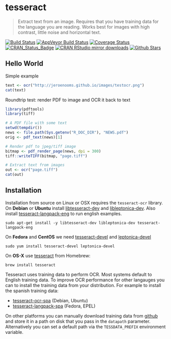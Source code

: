 # tesseract

> Extract text from an image. Requires that you have training data for the language you are reading. Works best for images with high contrast, little noise and horizontal text.

[![Build Status](https://travis-ci.org/ropensci/tesseract.svg?branch=master)](https://travis-ci.org/ropensci/tesseract)
[![AppVeyor Build Status](https://ci.appveyor.com/api/projects/status/github/ropensci/tesseract?branch=master&svg=true)](https://ci.appveyor.com/project/jeroenooms/tesseract)
[![Coverage Status](https://codecov.io/github/ropensci/tesseract/coverage.svg?branch=master)](https://codecov.io/github/ropensci/tesseract?branch=master)
[![CRAN_Status_Badge](http://www.r-pkg.org/badges/version/tesseract)](https://cran.r-project.org/package=tesseract)
[![CRAN RStudio mirror downloads](http://cranlogs.r-pkg.org/badges/tesseract)](https://cran.r-project.org/package=tesseract)
[![Github Stars](https://img.shields.io/github/stars/ropensci/tesseract.svg?style=social&label=Github)](https://github.com/ropensci/tesseract)

## Hello World

Simple example

```r
text <- ocr("http://jeroenooms.github.io/images/testocr.png")
cat(text)
```

Roundtrip test: render PDF to image and OCR it back to text

```r
library(pdftools)
library(tiff)

# A PDF file with some text
setwd(tempdir())
news <- file.path(Sys.getenv("R_DOC_DIR"), "NEWS.pdf")
orig <- pdf_text(news)[1]

# Render pdf to jpeg/tiff image
bitmap <- pdf_render_page(news, dpi = 300)
tiff::writeTIFF(bitmap, "page.tiff")

# Extract text from images
out <- ocr("page.tiff")
cat(out)

```

## Installation

Installation from source on Linux or OSX requires the `tesseract-ocr` library. On __Debian__ or __Ubuntu__ install [libtesseract-dev](https://packages.debian.org/testing/libtesseract-dev) and
[libleptonica-dev](https://packages.debian.org/testing/libleptonica-dev). Also install [tesseract-langpack-eng](https://packages.debian.org/testing/tesseract-langpack-eng) to run english examples.

```
sudo apt-get install -y libtesseract-dev libleptonica-dev tesseract-langpack-eng
```

On __Fedora__ and __CentOS__ we need [tesseract-devel](https://apps.fedoraproject.org/packages/tesseract-devel) and
[leptonica-devel](https://apps.fedoraproject.org/packages/leptonica-devel)

```
sudo yum install tesseract-devel leptonica-devel
````

On __OS-X__ use [tesseract](https://github.com/Homebrew/homebrew-core/blob/master/Formula/tesseract.rb) from Homebrew:

```
brew install tesseract
```

Tesseract uses training data to perform OCR. Most systems default to English
training data. To improve OCR performance for other langauges you can to install the
training data from your distribution. For example to install the spanish training data:

  - [tesseract-ocr-spa](https://packages.debian.org/testing/tesseract-ocr-spa) (Debian, Ubuntu)
  - [tesseract-langpack-spa](https://apps.fedoraproject.org/packages/tesseract-langpack-spa) (Fedora, EPEL)

On other platforms you can manually download training data from [github](https://github.com/tesseract-ocr/tessdata)
and store it in a path on disk that you pass in the `datapath` parameter. Alternatively
you can set a default path via the `TESSDATA_PREFIX` environment variable.
